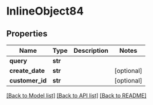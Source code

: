 # InlineObject84

## Properties
Name | Type | Description | Notes
------------ | ------------- | ------------- | -------------
**query** | **str** |  | 
**create_date** | **str** |  | [optional] 
**customer_id** | **str** |  | [optional] 

[[Back to Model list]](../README.md#documentation-for-models) [[Back to API list]](../README.md#documentation-for-api-endpoints) [[Back to README]](../README.md)


